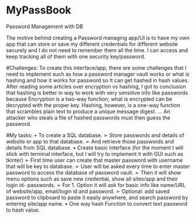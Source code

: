 # MyPassBook
Password Management with DB


The motive behind creating a Password managing app/UI is to have my own app that can store or save my different credentials for different website securely and I do not need to remember them all the time. I can access and keep tracking all of them with one security key/password.

#Challenges: 
To create this interface/app, there are some challenges that I need to implement such as how a password manager vault works or what is hashing and how it works for password so It can get hashed in hash values. After reading some articles over encryption vs hashing, I got to conclusion that hashing is better in way to work with very sensitive info like passwords because Encryption is a two-way function; what is encrypted can be decrypted with the proper key. Hashing, however, is a one-way function that scrambles plain text to produce a unique message digest. ... An attacker who steals a file of hashed passwords must then guess the password.

#My tasks:
• To create a SQL database.
  ➢ Store passwords and details of website or app to that database.
  ➢ And retrieve those passwords and details from SQL database.
• Create basic interface (for the moment I will stick with terminal interface, but I will try to implement it with GUI such as tkinter)
  ➢ First time user can create that master password with username that will be key to database.
  ➢ User will be asked every time to enter master password to access the database of password vault.
  ➢ Then it will show menu options such as save new credential, show all sites/app and their login id- passwords.
  ➢ For 1. Option it will ask for basic info like name/URL of website/app, email/login id and password.
  ➢ Optional: add saved password to clipboard to paste it easily anywhere, and search password by entering site/app name.
• One way hash Function to convert text password to hash value.
